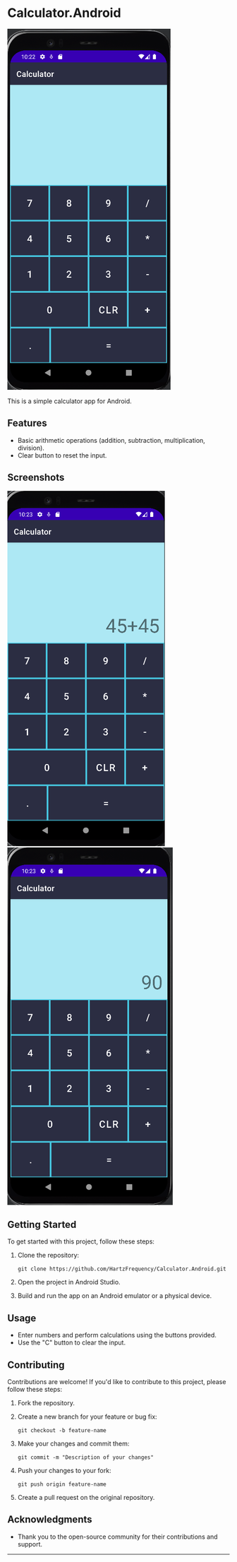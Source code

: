 # Calculator.Android

![Calculator Logo](https://github.com/HartzFrequency/Calculator.Android/blob/master/README_Res/UI%20Android.png)

This is a simple calculator app for Android.

## Features

- Basic arithmetic operations (addition, subtraction, multiplication, division).
- Clear button to reset the input.

## Screenshots

![Screenshot 1](https://github.com/HartzFrequency/Calculator.Android/blob/master/README_Res/Operation.png)
![Screenshot 2](https://github.com/HartzFrequency/Calculator.Android/blob/master/README_Res/Operation%20Result.png)

## Getting Started

To get started with this project, follow these steps:

1. Clone the repository:

   ```
   git clone https://github.com/HartzFrequency/Calculator.Android.git
   ```

2. Open the project in Android Studio.

3. Build and run the app on an Android emulator or a physical device.

## Usage

- Enter numbers and perform calculations using the buttons provided.
- Use the "C" button to clear the input.

## Contributing

Contributions are welcome! If you'd like to contribute to this project, please follow these steps:

1. Fork the repository.

2. Create a new branch for your feature or bug fix:

   ```
   git checkout -b feature-name
   ```

3. Make your changes and commit them:

   ```
   git commit -m "Description of your changes"
   ```

4. Push your changes to your fork:

   ```
   git push origin feature-name
   ```

5. Create a pull request on the original repository.


## Acknowledgments

- Thank you to the open-source community for their contributions and support.

---

